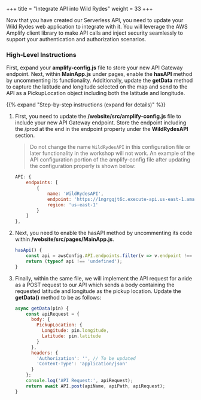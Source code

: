 +++
title = "Integrate API into Wild Rydes"
weight = 33
+++

Now that you have created our Serverless API, you need to update your Wild Rydes web application to integrate with it. You will leverage the AWS Amplify client library to make API calls and inject security seamlessly to support your authentication and authorization scenarios.

### High-Level Instructions

First, expand your **amplify-config.js** file to store your new API Gateway endpoint. Next, within **MainApp.js** under pages, enable the **hasAPI** method by uncommenting its functionality. Additionally, update the **getData** method to capture the latitude and longitude selected on the map and send to the API as a PickupLocation object including both the latitude and longitude.

{{% expand "Step-by-step instructions (expand for details)" %}}

1. First, you need to update the **/website/src/amplify-config.js** file to include your new API Gateway endpoint. Store the endpoint including the /prod at the end in the endpoint property under the **WildRydesAPI** section.

    > Do not change the name `WildRydesAPI` in this configuration file or later functionality in the workshop will not work. An example of the API configuration portion of the amplify-config file after updating the configuration properly is shown below:

    ```javascript
    API: {
        endpoints: [
            {
                name: 'WildRydesAPI',
                endpoint: 'https://1ngrgqjt6c.execute-api.us-east-1.amazonaws.com/prod',
                region: 'us-east-1'
            }
        ]
    },
    ```

1. Next, you need to enable the hasAPI method by uncommenting its code within **/website/src/pages/MainApp.js**.

    ```javascript
    hasApi() {
        const api = awsConfig.API.endpoints.filter(v => v.endpoint !== '');
        return (typeof api !== 'undefined');
    }
    ```

1. Finally, within the same file, we will implement the API request for a ride as a POST request to our API which sends a body containing the requested latitude and longitude as the pickup location. Update the **getData()** method to be as follows:

    ```javascript
    async getData(pin) {
        const apiRequest = {
          body: {
            PickupLocation: {
              Longitude: pin.longitude,
              Latitude: pin.latitude
            }
          },
          headers: {
            'Authorization': '', // To be updated
            'Content-Type': 'application/json'
          }
        };
        console.log('API Request:', apiRequest);
        return await API.post(apiName, apiPath, apiRequest);
    }
    ```
